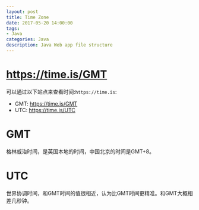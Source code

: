 ```yaml
---
layout: post
title: Time Zone
date: 2017-05-20 14:00:00
tags:
- Java
categories: Java
description: Java Web app file structure
---
```



# https://time.is/GMT
可以通过以下站点来查看时间:`https://time.is`:
* GMT: https://time.is/GMT
* UTC: https://time.is/UTC

# GMT
格林威治时间，是英国本地的时间，中国北京的时间是GMT+8。

# UTC
世界协调时间，和GMT时间的值很相近，认为比GMT时间更精准。和GMT大概相差几秒钟。

